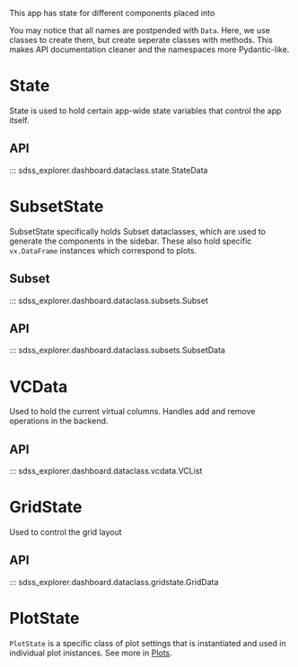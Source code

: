 This app has state for different components placed into

You may notice that all names are postpended with `Data`. Here, we use classes to create them, but create seperate classes with methods. This makes API documentation cleaner and the namespaces more Pydantic-like.


# State

State is used to hold certain app-wide state variables that control the app itself.

## API

::: sdss_explorer.dashboard.dataclass.state.StateData

# SubsetState

SubsetState specifically holds Subset dataclasses, which are used to generate the components in the sidebar. These also hold specific `vx.DataFrame` instances which correspond to plots.


## Subset

::: sdss_explorer.dashboard.dataclass.subsets.Subset

## API

::: sdss_explorer.dashboard.dataclass.subsets.SubsetData

# VCData

Used to hold the current virtual columns. Handles add and remove operations in the backend.

## API

::: sdss_explorer.dashboard.dataclass.vcdata.VCList


# GridState

Used to control the grid layout

## API

::: sdss_explorer.dashboard.dataclass.gridstate.GridData

# PlotState

`PlotState` is a specific class of plot settings that is instantiated and used in individual plot inistances. See more in [Plots](plots.md).
